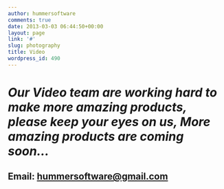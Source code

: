 ```yaml
---
author: hummersoftware
comments: true
date: 2013-03-03 06:44:50+00:00
layout: page
link: '#'
slug: photography
title: Video
wordpress_id: 490
---
```





# _Our Video team are working hard to make more amazing products, please keep your eyes on us, More amazing products are coming soon..._




## Email: hummersoftware@gmail.com
